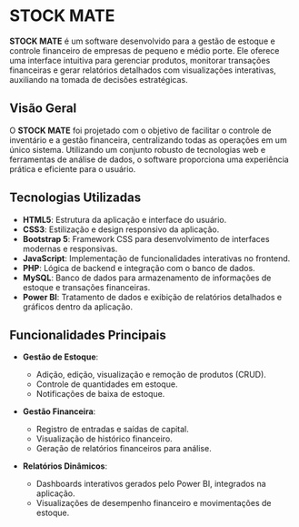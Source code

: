 # STOCK MATE

**STOCK MATE** é um software desenvolvido para a gestão de estoque e controle financeiro de empresas de pequeno e médio porte. Ele oferece uma interface intuitiva para gerenciar produtos, monitorar transações financeiras e gerar relatórios detalhados com visualizações interativas, auxiliando na tomada de decisões estratégicas.

## Visão Geral

O **STOCK MATE** foi projetado com o objetivo de facilitar o controle de inventário e a gestão financeira, centralizando todas as operações em um único sistema. Utilizando um conjunto robusto de tecnologias web e ferramentas de análise de dados, o software proporciona uma experiência prática e eficiente para o usuário.

## Tecnologias Utilizadas

- **HTML5**: Estrutura da aplicação e interface do usuário.
- **CSS3**: Estilização e design responsivo da aplicação.
- **Bootstrap 5**: Framework CSS para desenvolvimento de interfaces modernas e responsivas.
- **JavaScript**: Implementação de funcionalidades interativas no frontend.
- **PHP**: Lógica de backend e integração com o banco de dados.
- **MySQL**: Banco de dados para armazenamento de informações de estoque e transações financeiras.
- **Power BI**: Tratamento de dados e exibição de relatórios detalhados e gráficos dentro da aplicação.

## Funcionalidades Principais

- **Gestão de Estoque**:
  - Adição, edição, visualização e remoção de produtos (CRUD).
  - Controle de quantidades em estoque.
  - Notificações de baixa de estoque.

- **Gestão Financeira**:
  - Registro de entradas e saídas de capital.
  - Visualização de histórico financeiro.
  - Geração de relatórios financeiros para análise.

- **Relatórios Dinâmicos**:
  - Dashboards interativos gerados pelo Power BI, integrados na aplicação.
  - Visualizações de desempenho financeiro e movimentações de estoque.
